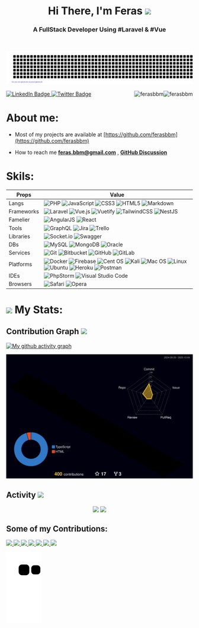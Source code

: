 <h1 align="center">Hi There, I'm Feras <img width="35" src="https://c.tenor.com/nebZyl8oN7IAAAAi/wave-hello.gif" /></h1>

<!-- [![Typing SVG](https://readme-typing-svg.herokuapp.com?center=true&vCenter=true&color=%36BCF7FF&multiline=true&lines=Hi+There+%F0%9F%91%8B%2C+I+am+Feras;Welcome+to+My+Profile!;More+2+years+of+experience;)](https://git.io/typing-svg) -->

<h3 align="center">A FullStack Developer Using #Laravel & #Vue</h3>

<!--<p align="center"><img align="center" src="https://github-readme-streak-stats.herokuapp.com/?user=ferasbbm&theme=dark" alt="ferasbbm" /></p>-->
<br/>
<div align="center">

![feras](gitartwork.svg)

</div>
 <div id="badges">
   <a href="https://linkedin.com/in/feras elsharif">
      <img src="https://img.shields.io/badge/LinkedIn-%230077B5.svg?style=for-the-badge&logo=linkedin&logoColor=white" alt="LinkedIn Badge"/>
   </a>
   <a href="https://twitter.com/@feraselsharif">
      <img src="https://img.shields.io/badge/Twitter-%231DA1F2.svg?style=for-the-badge&logo=twitter&logoColor=white" alt="Twitter Badge"/>
   </a>
 
   <img  align="right" src="https://komarev.com/ghpvc/?username=ferasbbm&label=Profile%20views&color=0e75b6&style=flat" alt="ferasbbm" />
   <a align="right" href="https://github.com/ferasbbm?tab=followers">
      <img  align="right" src="https://img.shields.io/github/followers/ferasbbm?username=ferasbbm&label=Followers" alt="ferasbbm" />
   </a>
</div>
 
<h1 align="left">About me:</h1>

<!-- ___ -->


<!--- I’m currently working on [PIC](mobp.pic-pal.ps) And [WMIS](https://stage.wmis.live/login)-->

- Most of my projects are available at [https://github.com/ferasbbm](https://github.com/ferasbbm)

- How to reach me **feras.bbm@gmail.com** , **[GitHub Discussion](https://github.com/ferasbbm/ferasbbm/discussions/new?category=general)**

<h1 align="left">Skils:</h1>


<!-- ___ -->


| Props | Value |
|--|--|
| Langs | ![PHP](https://img.shields.io/badge/php-%23777BB4.svg?logo=php&logoColor=white) ![JavaScript](https://img.shields.io/badge/javascript-%23323330.svg?logo=javascript&logoColor=%23F7DF1E) ![CSS3](https://img.shields.io/badge/css3-%231572B6.svg?logo=css3&logoColor=white) ![HTML5](https://img.shields.io/badge/html5-%23E34F26.svg?logo=html5&logoColor=white) ![Markdown](https://img.shields.io/badge/markdown-%23000000.svg?logo=markdown&logoColor=white)|
|Frameworks|![Laravel](https://img.shields.io/badge/laravel-%23FF2D20.svg?&logo=laravel&logoColor=white) ![Vue.js](https://img.shields.io/badge/vuejs-%2335495e.svg?logo=vuedotjs&logoColor=%234FC08D) ![Vuetify](https://img.shields.io/badge/Vuetify-1867C0?logo=vuetify&logoColor=AEDDFF) ![TailwindCSS](https://img.shields.io/badge/tailwindcss-%2338B2AC.svg?logo=tailwind-css&logoColor=white) ![NestJS](https://img.shields.io/badge/nestjs-%23E0234E.svg?logo=nestjs&logoColor=white)| 
|Famelier|![AngularJS](https://img.shields.io/badge/angularjs-%23E23237.svg?logo=angularjs&logoColor=white) ![React](https://img.shields.io/badge/react-%2320232a.svg?logo=react&logoColor=%2361DAFB)|
|Tools|![GraphQL](https://img.shields.io/badge/-GraphQL-E10098?logo=graphql&logoColor=white) ![Jira](https://img.shields.io/badge/jira-%230A0FFF.svg?logo=jira&logoColor=white) ![Trello](https://img.shields.io/badge/Trello-%23026AA7.svg?logo=Trello&logoColor=white)|
|Libraries|![Socket.io](https://img.shields.io/badge/Socket.io-black?logo=socket.io&badgeColor=010101) ![Swagger](https://img.shields.io/badge/-Swagger-%23Clojure?logo=swagger&logoColor=white)|
|DBs|![MySQL](https://img.shields.io/badge/mysql-%2300f.svg?logo=mysql&logoColor=white) ![MongoDB](https://img.shields.io/badge/MongoDB-%234ea94b.svg?logo=mongodb&logoColor=white) ![Oracle](https://img.shields.io/badge/Oracle-F80000?logo=oracle&logoColor=white)|
|Services|![Git](https://img.shields.io/badge/git-%23F05033.svg?logo=git&logoColor=white) ![Bitbucket](https://img.shields.io/badge/bitbucket-%230047B3.svg?logo=bitbucket&logoColor=white) ![GitHub](https://img.shields.io/badge/github-%23121011.svg?logo=github&logoColor=white) ![GitLab](https://img.shields.io/badge/gitlab-%23181717.svg?logo=gitlab&logoColor=white)|
|Platforms| ![Docker](https://img.shields.io/badge/docker-%230db7ed.svg?logo=docker&logoColor=white) ![Firebase](https://img.shields.io/badge/firebase-%23039BE5.svg?logo=firebase) ![Cent OS](https://img.shields.io/badge/cent%20os-002260?logo=centos&logoColor=F0F0F0) ![Kali](https://img.shields.io/badge/Kali-268BEE?logo=kalilinux&logoColor=white) ![Mac OS](https://img.shields.io/badge/mac%20os-000000?logo=macos&logoColor=F0F0F0) ![Linux](https://img.shields.io/badge/Linux-FCC624?logo=linux&logoColor=black) ![Ubuntu](https://img.shields.io/badge/Ubuntu-E95420?logo=ubuntu&logoColor=white) ![Heroku](https://img.shields.io/badge/heroku-%23430098.svg?logo=heroku&logoColor=white) ![Postman](https://img.shields.io/badge/Postman-FF6C37?&logo=postman&logoColor=white)|
|IDEs|![PhpStorm](https://img.shields.io/badge/phpstorm-143?logo=phpstorm&logoColor=black&color=black&labelColor=darkorchid) ![Visual Studio Code](https://img.shields.io/badge/Visual%20Studio%20Code-0078d7.svg?logo=visual-studio-code&logoColor=white)|
|Browsers|![Safari](https://img.shields.io/badge/Safari-000000?logo=Safari&logoColor=white) ![Opera](https://img.shields.io/badge/Opera-FF1B2D?logo=Opera&logoColor=white)|




<h1 align="left"> 
 <img width="30" src="https://c.tenor.com/LSHKMiRdLggAAAAi/statistics-trending-up.gif" /> My Stats:
</h1>

<!-- ___ -->


## Contribution Graph <img width="40" src="https://c.tenor.com/8Bhx4_d52goAAAAi/mic-drop-busy-bee.gif" />

[![My github activity graph](https://github-readme-activity-graph.cyclic.app/graph?username=ferasbbm&color=B994E6&bg_color=2B2D3D&theme=github-compact)](https://github.com/BEPb/github-readme-activity-graph)

<img src="./profile-3d-contrib/profile-night-rainbow.svg"/>

## Activity <img width="35" src="https://c.tenor.com/dWMRNxW7Ti4AAAAi/iota-tanglevision.gif" />

<div align="center">
  <img height="200em" src="https://github-readme-stats.vercel.app/api/top-langs?username=ferasbbm&theme=dracula&show_icons=true" />
  <img height="200em" src="https://github-readme-streak-stats.herokuapp.com/?user=ferasbbm&theme=dracula&date_format=M%20j%5B%2C%20Y%5D" />
<!--   <a href="https://github.com/ryo-ma/github-profile-trophy"> 
     <img height="200em" src="https://github-profile-trophy.vercel.app/?username=ferasbbm&theme=onestar&margin-w=15" alt="ferasbbm" />
  </a> -->
</div>

## Some of my Contributions:
<a href="https://github.com/kutia-software-company/larafirebase">
 <img src="https://stats4github.vercel.app/api/pin/?username=kutia-software-company&repo=larafirebase" width="250"/>
</a>
<a href="https://github.com/barryvdh/laravel-debugbar">
 <img src="https://stats4github.vercel.app/api/pin/?username=barryvdh&repo=laravel-debugbar" width="250"/>
</a>
<a href="https://github.com/maximebf/php-debugbar">
 <img src="https://stats4github.vercel.app/api/pin/?username=maximebf&repo=php-debugbar" width="250"/>
</a>
<a href="https://github.com/LaravelDaily/laravel-tips">
 <img src="https://stats4github.vercel.app/api/pin/?username=LaravelDaily&repo=laravel-tips" width="250"/>
</a>
<a href="https://github.com/jsafe00/laravel-service-repository">
 <img src="https://stats4github.vercel.app/api/pin/?username=jsafe00&repo=laravel-service-repository" width="250"/>
</a>
<a href="https://github.com/ferasbbm/Laravel-Api-responser">
 <img src="https://stats4github.vercel.app/api/pin/?username=ferasbbm&repo=Laravel-Api-responser" width="250"/>
</a>
<a href="https://github.com/ferasbbm/override-exception-handler-for-api">
 <img src="https://stats4github.vercel.app/api/pin/?username=ferasbbm&repo=override-exception-handler-for-api" width="250"/>
</a>

<br/>

![Snake animation](https://github.com/ferasbbm/ferasbbm/blob/output/github-contribution-grid-snake.svg)

<!-- ![Jokes Card](https://readme-jokes.vercel.app/api) -->
<!-- https://github.com/Ileriayo/markdown-badges -->

<!-- ![GitHub Contributors Image](https://contrib.rocks/image?repo=ferasbbm/github-slideshow) -->
